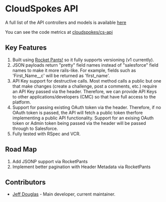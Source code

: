 # CloudSpokes API

A full list of the API controllers and models is available [here](https://docs.google.com/a/appirio.com/spreadsheet/ccc?key=0AibvDu-BSYDZdDdWTHFKcjVwVDlKS3FieE1wZHhCbVE#gid=0)

You can see the code metrics at [cloudspokes/cs-api](https://codeclimate.com/github/cloudspokes/cs-api)

## Key Features

1. Built using [Rocket Pants!](https://github.com/filtersquad/rocket_pants) so it fully supports versioning (v1 currently).
2. JSON payloads return "pretty" field names instead of "salesforce" field names to make it more rails-like. For example, fields such as 'First_Name__c' will be returned as 'first_name'.
3. API Key support for destructive calls. Most method calls a public but one that make changes (create a challenge, post a comments, etc.) require an API Key passed via the header. Therefore, we can provide API Keys to other applications/developers (CMC) so that have full access to the platform.
4. Support for passing existing OAuth token via the header. Therefore, if no OAuth token is passed, the API will fetch a public token therfore implementing a public API functionality. Support for an exising OAuth token or Admin token being passed via the header will be passed through to Salesforce.
5. Fully tested with RSpec and VCR.

## Road Map

1. Add JSONP support via RocketPants
2. Implement better pagination with Header Metadata via RocketPants

## Contributors

- [Jeff Douglas](https://github.com/jeffdonthemic) - Main developer, current maintainer.